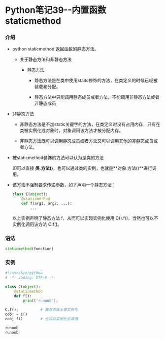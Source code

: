 # Python笔记39--内置函数staticmethod

### 介绍

+ python staticmethod 返回函数的静态方法。

  + 关于静态方法和非静态方法

    + 静态方法

      + 静态方法是在类中使用staitc修饰的方法，在类定义的时候已经被装载和分配。

      + 静态方法中只能调用静态成员或者方法，不能调用非静态方法或者非静态成员
      
+ 非静态方法
    
  + 非静态方法是不加static关键字的方法，在类定义时没有占用内存，只有在类被实例化成对象时，对象调用该方法才被分配内存。
    
  + 非静态方法既可以调用静态成员或者方法又可以调用其他的非静态成员或者方法。
    
+ 被staticmethod装饰的方法可以认为是类的方法
  
  即可以直接 **类.方法()**，也可以通过类的实例，也就是**对象.方法()**进行调用。
  
+ 该方法不强制要求传递参数，如下声明一个静态方法：

  ```python
  class C(object):
      @staticmethod
      def f(arg1, arg2, ...):
          ...
  ```

  以上实例声明了静态方法 f，从而可以实现实例化使用 C().f()，当然也可以不实例化调用该方法 C.f()。

### 语法

```python
staticmethod(function)
```

### 实例

```python
#!/usr/bin/python
# -*- coding: UTF-8 -*-
 
class C(object):
    @staticmethod
    def f():
        print('runoob');
 
C.f();          # 静态方法无需实例化
cobj = C()
cobj.f()        # 也可以实例化后调用
```

```python
runoob
runoob
```

